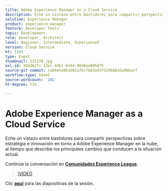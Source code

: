 ```yaml
---
title: Adobe Experience Manager as a Cloud Service
description: Eche un vistazo entre bastidores para compartir perspectivas sobre estrategia e innovación en torno a Adobe Experience Manager en la nube, al tiempo que describe los principales cambios que conducen a la situación actual. Esta sesión se entregó como parte del evento de contenido de Adobe Developers Live.
solution: Experience Manager
product: experience manager
feature: Developer Tools
topic: Development
role: Developer, Architect
level: Beginner, Intermediate, Experienced
version: Cloud Service
kt: 7163
type: Event
thumbnail: 331278.jpg
exl-id: 40ddb1fc-13ec-4db1-b344-98d0ee805075
source-git-commit: ca06e5a8b1602a7bcfb83a43f529680a5a96bacf
workflow-type: tm+mt
source-wordcount: '101'
ht-degree: 13%

---
```


# Adobe Experience Manager as a Cloud Service

Eche un vistazo entre bastidores para compartir perspectivas sobre estrategia e innovación en torno a Adobe Experience Manager en la nube, al tiempo que describe los principales cambios que conducen a la situación actual.

Continúe la conversación en **[Comunidades Experience League](http://adobe.ly/36Yd3v6)**.

>[!VIDEO](https://video.tv.adobe.com/v/331278/?quality=12&learn=on&hidetitle=true)

Clic **[aquí](/help/adobe-developers-live/assets/experience-manager-as-cloud-service.pdf)** para las diapositivas de la sesión.
